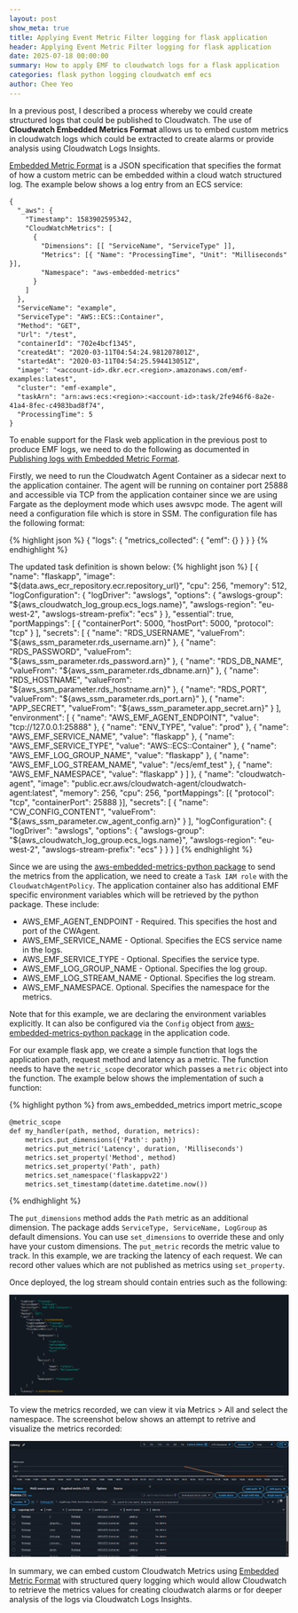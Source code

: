 ```yaml
---
layout: post
show_meta: true
title: Applying Event Metric Filter logging for flask application 
header: Applying Event Metric Filter logging for flask application 
date: 2025-07-18 00:00:00
summary: How to apply EMF to cloudwatch logs for a flask application
categories: flask python logging cloudwatch emf ecs
author: Chee Yeo
---
```

[Embedded Metric Format]: https://docs.aws.amazon.com/AmazonCloudWatch/latest/monitoring/CloudWatch_Embedded_Metric_Format_Specification.html

[Publishing logs with Embedded Metric Format]: https://docs.aws.amazon.com/AmazonCloudWatch/latest/monitoring/CloudWatch_Embedded_Metric_Format_Generation.html

[aws-embedded-metrics-python package]: https://github.com/awslabs/aws-embedded-metrics-python

In a previous post, I described a process whereby we could create structured logs that could be published to Cloudwatch. The use of **Cloudwatch Embedded Metrics Format** allows us to embed custom metrics in cloudwatch logs which could be extracted to create alarms or provide analysis using Cloudwatch Logs Insights.

[Embedded Metric Format] is a JSON specification that specifies the format of how a custom metric can be embedded within a cloud watch structured log. The example below shows a log entry from an ECS service:

```
{
  "_aws": {
    "Timestamp": 1583902595342,
    "CloudWatchMetrics": [
      {
        "Dimensions": [[ "ServiceName", "ServiceType" ]],
        "Metrics": [{ "Name": "ProcessingTime", "Unit": "Milliseconds" }],
        "Namespace": "aws-embedded-metrics"
      }
    ]
  },
  "ServiceName": "example",
  "ServiceType": "AWS::ECS::Container",
  "Method": "GET",
  "Url": "/test",
  "containerId": "702e4bcf1345",
  "createdAt": "2020-03-11T04:54:24.981207801Z",
  "startedAt": "2020-03-11T04:54:25.594413051Z",
  "image": "<account-id>.dkr.ecr.<region>.amazonaws.com/emf-examples:latest",
  "cluster": "emf-example",
  "taskArn": "arn:aws:ecs:<region>:<account-id>:task/2fe946f6-8a2e-41a4-8fec-c4983bad8f74",
  "ProcessingTime": 5
}
```

To enable support for the Flask web application in the previous post to produce EMF logs, we need to do the following as documented in [Publishing logs with Embedded Metric Format].

Firstly, we need to run the Cloudwatch Agent Container as a sidecar next to the application container. The agent will be running on container port 25888 and accessible via TCP from the application container since we are using Fargate as the deployment mode which uses awsvpc mode. The agent will need a configuration file which is store in SSM. The configuration file has the following format:

{% highlight json %}
{
  "logs": {
    "metrics_collected": {
      "emf": {}
    }
  }
}
{% endhighlight %}

The updated task definition is shown below:
{% highlight json %}
[
  {
    "name": "flaskapp",
    "image": "${data.aws_ecr_repository.ecr.repository_url}",
    "cpu": 256,
    "memory": 512,
    "logConfiguration": {
      "logDriver": "awslogs",
      "options": {
        "awslogs-group": "${aws_cloudwatch_log_group.ecs_logs.name}",
        "awslogs-region": "eu-west-2",
        "awslogs-stream-prefix": "ecs"
      }
    },
    "essential": true,
    "portMappings": [
      {
        "containerPort": 5000,
        "hostPort": 5000,
        "protocol": "tcp"
      }
    ],
    "secrets": [
        {
            "name": "RDS_USERNAME",
            "valueFrom": "${aws_ssm_parameter.rds_username.arn}"
        },
                        {
            "name": "RDS_PASSWORD",
            "valueFrom": "${aws_ssm_parameter.rds_password.arn}"
        },
                        {
            "name": "RDS_DB_NAME",
            "valueFrom": "${aws_ssm_parameter.rds_dbname.arn}"
        },
                        {
            "name": "RDS_HOSTNAME",
            "valueFrom": "${aws_ssm_parameter.rds_hostname.arn}"
        },
                        {
            "name": "RDS_PORT",
            "valueFrom": "${aws_ssm_parameter.rds_port.arn}"
        },
                        {
            "name": "APP_SECRET",
            "valueFrom": "${aws_ssm_parameter.app_secret.arn}"
        }
    ],
    "environment": [
      {
        "name": "AWS_EMF_AGENT_ENDPOINT",
        "value": "tcp://127.0.0.1:25888"
      },
      {
        "name": "ENV_TYPE",
        "value": "prod"
      },
      {
        "name": "AWS_EMF_SERVICE_NAME",
        "value": "flaskapp" 
      },
      {
        "name": "AWS_EMF_SERVICE_TYPE",
        "value": "AWS::ECS::Container"
      },
      {
        "name": "AWS_EMF_LOG_GROUP_NAME",
        "value": "flaskapp"
      },
      {
        "name": "AWS_EMF_LOG_STREAM_NAME",
        "value": "/ecs/emf_test"
      },
      {
        "name": "AWS_EMF_NAMESPACE",
        "value": "flaskapp"
      }
    ]
  },
  {
    "name": "cloudwatch-agent",
    "image": "public.ecr.aws/cloudwatch-agent/cloudwatch-agent:latest",
    "memory": 256,
    "cpu": 256,
    "portMappings": [{
        "protocol": "tcp",
        "containerPort": 25888
    }],
    "secrets": [
        {
            "name": "CW_CONFIG_CONTENT",
            "valueFrom": "${aws_ssm_parameter.cw_agent_config.arn}"
        }
    ],
    "logConfiguration": {
        "logDriver": "awslogs",
        "options": {
            "awslogs-group": "${aws_cloudwatch_log_group.ecs_logs.name}",
            "awslogs-region": "eu-west-2",
            "awslogs-stream-prefix": "ecs"
        }
    }
  }
]
{% endhighlight %}

Since we are using the [aws-embedded-metrics-python package] to send the metrics from the application, we need to create a `Task IAM role` with the `CloudwatchAgentPolicy`. The application container also has additional EMF specific environment variables which will be retrieved by the python package. These include:

* AWS_EMF_AGENT_ENDPOINT - Required. This specifies the host and port of the CWAgent.
* AWS_EMF_SERVICE_NAME - Optional. Specifies the ECS service name in the logs.
* AWS_EMF_SERVICE_TYPE - Optional. Specifies the service type. 
* AWS_EMF_LOG_GROUP_NAME - Optional. Specifies the log group.
* AWS_EMF_LOG_STREAM_NAME - Optional. Specifies the log stream.
* AWS_EMF_NAMESPACE. Optional. Specifies the namespace for the metrics.

Note that for this example, we are declaring the environment variables explicitly. It can also be configured via the `Config` object from [aws-embedded-metrics-python package] in the application code.

For our example flask app, we create a simple function that logs the application path, request method and latency as a metric. The function needs to have the `metric_scope` decorator which passes a `metric` object into the function. The example below shows the implementation of such a function:

{% highlight python %}
    from aws_embedded_metrics import metric_scope

    @metric_scope
    def my_handler(path, method, duration, metrics):
        metrics.put_dimensions({'Path': path})
        metrics.put_metric('Latency', duration, 'Milliseconds')
        metrics.set_property('Method', method)
        metrics.set_property('Path', path)
        metrics.set_namespace('flaskappv22')
        metrics.set_timestamp(datetime.datetime.now())
{% endhighlight %}

The `put_dimensions` method adds the `Path` metric as an additional dimension. The package adds `ServiceType, ServiceName, LogGroup` as default dimensions. You can use `set_dimensions` to override these and only have your custom dimensions. The `put_metric` records the metric value to track. In this example, we are tracking the latency of each request. We can record other values which are not published as metrics using `set_property`.

Once deployed, the log stream should contain entries such as the following:

![EMF Log stream entry](/assets/img/flask/emf/emf_stream.png)

To view the metrics recorded, we can view it via Metrics > All and select the namespace. The screenshot below shows an attempt to retrive and visualize the metrics recorded:

![Cloudwatch Metrics](/assets/img/flask/emf/emf_metrics.png)

In summary, we can embed custom Cloudwatch Metrics using [Embedded Metric Format] with structured query logging which would allow Cloudwatch to retrieve the metrics values for creating cloudwatch alarms or for deeper analysis of the logs via Cloudwatch Logs Insights.
